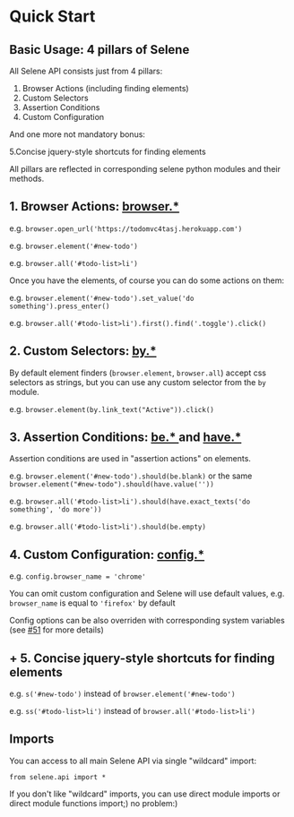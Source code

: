 # Quick Start

## Basic Usage: 4 pillars of Selene

All Selene API consists just from 4 pillars:

1. Browser Actions (including finding elements)
2. Custom Selectors
3. Assertion Conditions
4. Custom Configuration

And one more not mandatory bonus:

   5.Concise jquery-style shortcuts for finding elements  

All pillars are reflected in corresponding selene python modules and their methods.

## 1. Browser Actions: [browser.* ](https://github.com/yashaka/selene/blob/master/selene/browser.py)

e.g. ```browser.open_url('https://todomvc4tasj.herokuapp.com')```

e.g. ```browser.element('#new-todo')```

e.g. ```browser.all('#todo-list>li')```

Once you have the elements, of course you can do some actions on them:

e.g. ```browser.element('#new-todo').set_value('do something').press_enter()```

e.g. ```browser.all('#todo-list>li').first().find('.toggle').click()```

## 2. Custom Selectors: [by.* ](https://github.com/yashaka/selene/blob/master/selene/support/by.py)

By default element finders (```browser.element```, ```browser.all```) accept css selectors as strings, but you can use any custom selector from the ```by``` module.

e.g. ```browser.element(by.link_text("Active")).click()```

## 3. Assertion Conditions: [be.* ](https://github.com/yashaka/selene/blob/master/selene/support/conditions/be.py) and [have.* ](https://github.com/yashaka/selene/blob/master/selene/support/conditions/have.py)

Assertion conditions are used in "assertion actions" on elements.

e.g. ```browser.element('#new-todo').should(be.blank)``` or the same ```browser.element("#new-todo").should(have.value(''))```

e.g. ```browser.all('#todo-list>li').should(have.exact_texts('do something', 'do more'))```

e.g. ```browser.all('#todo-list>li').should(be.empty)```

## 4. Custom Configuration: [config.* ](https://github.com/yashaka/selene/blob/master/selene/config.py)

e.g. ```config.browser_name = 'chrome'```

You can omit custom configuration and Selene will use default values, e.g. ```browser_name``` is equal to ```'firefox'``` by default

Config options can be also overriden with corresponding system variables (see [#51](https://github.com/yashaka/selene/issues/51) for more details)

##  + 5. Concise jquery-style shortcuts for finding elements

e.g. ```s('#new-todo')``` instead of ```browser.element('#new-todo')```

e.g. ```ss('#todo-list>li')``` instead of ```browser.all('#todo-list>li')```

## Imports

You can access to all main Selene API via single "wildcard" import:

```
from selene.api import *
```

If you don't like "wildcard" imports, you can use direct module imports or direct module functions import;) no problem:)
